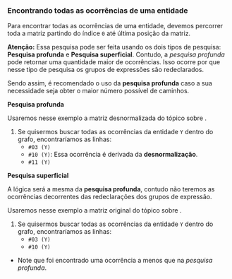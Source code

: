 ### Encontrando todas as ocorrências de uma entidade <header-set anchor-name="search-find-occurrences"/>

Para encontrar todas as ocorrências de uma entidade, devemos percorrer toda a matriz partindo do índice `0` até última posição da matriz.

**Atenção:** Essa pesquisa pode ser feita usando os dois tipos de pesquisa: **Pesquisa profunda** e **Pesquisa superficial**. Contudo, a _pesquisa profunda_ pode retornar uma quantidade maior de ocorrências. Isso ocorre por que nesse tipo de pesquisa os grupos de expressões são redeclarados.

Sendo assim, é recomendado o uso da **pesquisa profunda** caso a sua necessidade seja obter o maior número possível de caminhos.

**Pesquisa profunda**

Usaremos nesse exemplo a <anchor-get name="sample-matrix-desnormalizated">matriz desnormalizada</anchor-get> do tópico sobre <anchor-get name="search-deep" />.

1. Se quisermos buscar todas as ocorrências da entidade `Y` dentro do grafo, encontraríamos as linhas:
    * `#03 (Y)`
    * `#10 (Y)`: Essa ocorrência é derivada da **desnormalização**.
    * `#11 (Y)`

**Pesquisa superficial**

A lógica será a mesma da **pesquisa profunda**, contudo não teremos as ocorrências decorrentes das redeclarações dos grupos de expressão.

Usaremos nesse exemplo a <anchor-get name="sample-matrix">matriz original</anchor-get> do tópico sobre <anchor-get name="search-matrix-of-information" />.

1. Se quisermos buscar todas as ocorrências da entidade `Y` dentro do grafo, encontraríamos as linhas:
    * `#03 (Y)`
    * `#10 (Y)`

* Note que foi encontrado uma ocorrência a menos que na _pesquisa profunda_.